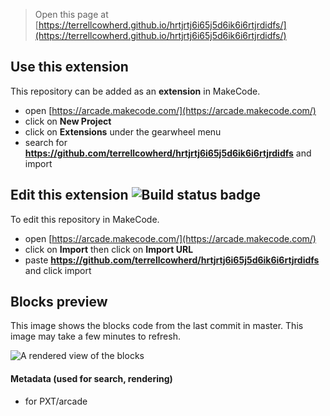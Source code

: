 > Open this page at [https://terrellcowherd.github.io/hrtjrtj6i65j5d6ik6i6rtjrdidfs/](https://terrellcowherd.github.io/hrtjrtj6i65j5d6ik6i6rtjrdidfs/)

## Use this extension

This repository can be added as an **extension** in MakeCode.

* open [https://arcade.makecode.com/](https://arcade.makecode.com/)
* click on **New Project**
* click on **Extensions** under the gearwheel menu
* search for **https://github.com/terrellcowherd/hrtjrtj6i65j5d6ik6i6rtjrdidfs** and import

## Edit this extension ![Build status badge](https://github.com/terrellcowherd/hrtjrtj6i65j5d6ik6i6rtjrdidfs/workflows/MakeCode/badge.svg)

To edit this repository in MakeCode.

* open [https://arcade.makecode.com/](https://arcade.makecode.com/)
* click on **Import** then click on **Import URL**
* paste **https://github.com/terrellcowherd/hrtjrtj6i65j5d6ik6i6rtjrdidfs** and click import

## Blocks preview

This image shows the blocks code from the last commit in master.
This image may take a few minutes to refresh.

![A rendered view of the blocks](https://github.com/terrellcowherd/hrtjrtj6i65j5d6ik6i6rtjrdidfs/raw/master/.github/makecode/blocks.png)

#### Metadata (used for search, rendering)

* for PXT/arcade
<script src="https://makecode.com/gh-pages-embed.js"></script><script>makeCodeRender("{{ site.makecode.home_url }}", "{{ site.github.owner_name }}/{{ site.github.repository_name }}");</script>
